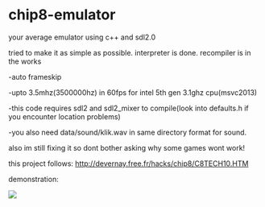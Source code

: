 # chip8-emulator
your average emulator using c++ and sdl2.0

tried to make it as simple as possible.
interpreter is done. recompiler is in the works

-auto frameskip

-upto 3.5mhz(3500000hz) in 60fps for intel 5th gen 3.1ghz cpu(msvc2013)

-this code requires sdl2 and sdl2_mixer to compile(look into defaults.h if you encounter location problems)

-you also need data/sound/klik.wav in same directory format for sound.

also im still fixing it so dont bother asking why some games wont work!

this project follows:
http://devernay.free.fr/hacks/chip8/C8TECH10.HTM

demonstration:


[![](http://img.youtube.com/vi/LCAL1DcxvGE/0.jpg)](http://www.youtube.com/watch?v=LCAL1DcxvGE "https://i9.ytimg.com/vi/LCAL1DcxvGE/mqdefault.jpg?time=1584589725974&sqp=CLzVy_MF&rs=AOn4CLCVWSCgNWPLkPpa9Qbz7E5CHRRM6A")
